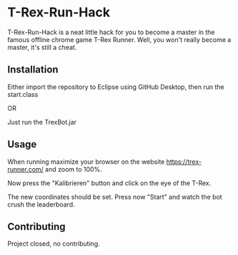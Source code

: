 # T-Rex-Run-Hack

T-Rex-Run-Hack is a neat little hack for you to become a master in the famous offline chrome game T-Rex Runner. Well, you won't really become a master, it's still a cheat.

## Installation

Either import the repository to Eclipse using GitHub Desktop, then run the start.class 

OR

Just run the TrexBot.jar



## Usage

When running maximize your browser on the website https://trex-runner.com/ and zoom to 100%.

Now press the "Kalibrieren" button and click on the eye of the T-Rex.

The new coordinates should be set. Press now "Start" and watch the bot crush the leaderboard.



## Contributing

Project closed, no contributing.
